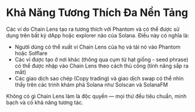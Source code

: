 # Khả Năng Tương Thích Đa Nền Tảng

Các ví do Chain Lens tạo ra tương thích với Phantom và có thể được sử dụng trên bất kỳ dApp hoặc explorer nào của Solana. Điều này có nghĩa là:
- Người dùng có thể xuất ví Chain Lens của họ và tải nó vào Phantom hoặc Solflare
- Các ví được tạo ở nơi khác (thông qua cụm từ hạt giống - seed phrase) có thể được nhập vào Chain Lens theo cách thủ công (tính năng sắp ra mắt)
- Các giao dịch sao chép (Copy trading) và giao dịch swap có thể nhìn thấy trên các trình khám phá Solana như Solscan và SolanaFM

Không có gì Chain Lens làm là độc quyền — mọi thứ đều tiêu chuẩn, minh bạch và có khả năng tương tác.
